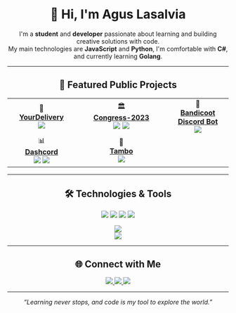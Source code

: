 <h1 align="center">👋 Hi, I'm Agus Lasalvia</h1>

<p align="center">
I'm a <b>student</b> and <b>developer</b> passionate about learning and building creative solutions with code.<br>
My main technologies are <b>JavaScript</b> and <b>Python</b>, I'm comfortable with <b>C#</b>, and currently learning <b>Golang</b>.
</p>

---

<h2 align="center">🚀 Featured Public Projects</h2>

<div align="center">

<table>
  <tr>
    <td align="center" width="220">
      🚚<br>
      <a href="https://github.com/AgusLasalvia/YourDelivery"><b>YourDelivery</b></a><br>
      <img src="https://img.shields.io/badge/-C%23-333?style=flat&logo=csharp"/>
    </td>
    <td width="40">&nbsp;</td>
    <td align="center" width="220">
      🏛️<br>
      <a href="https://github.com/AgusLasalvia/Congress-2023"><b>Congress-2023</b></a><br>
      <img src="https://img.shields.io/badge/-Node.js-333?style=flat&logo=nodedotjs"/>
      <img src="https://img.shields.io/badge/-JavaScript-333?style=flat&logo=javascript"/>
    </td>
    <td width="40">&nbsp;</td>
    <td align="center" width="220">
      🤖<br>
      <a href="https://github.com/AgusLasalvia/bandicoot-discord-bot"><b>Bandicoot Discord Bot</b></a><br>
      <img src="https://img.shields.io/badge/-Python-333?style=flat&logo=python"/>
    </td>
  </tr>
  <tr>
    <td align="center" width="220">
      📊<br>
      <a href="https://github.com/AgusLasalvia/dashcord"><b>Dashcord</b></a><br>
      <img src="https://img.shields.io/badge/-JavaScript-333?style=flat&logo=javascript"/>
      <img src="https://img.shields.io/badge/-Python-333?style=flat&logo=python"/>
    </td>
    <td width="40">&nbsp;</td>
    <td align="center" width="220">
      🐄<br>
      <a href="https://github.com/AgusLasalvia/tambo"><b>Tambo</b></a><br>
      <img src="https://img.shields.io/badge/-C%23-333?style=flat&logo=csharp"/>
    </td>
  </tr>
</table>
</div>

---

<h2 align="center">🛠️ Technologies & Tools</h2>

<p align="center">
  <img src="https://img.shields.io/badge/-JavaScript-333?style=flat&logo=javascript"/>
  <img src="https://img.shields.io/badge/-Python-333?style=flat&logo=python"/>
  <img src="https://img.shields.io/badge/-C%23-333?style=flat&logo=csharp"/>
  <img src="https://img.shields.io/badge/-Go-333?style=flat&logo=go"/>
</p>

<p align="center">
  <img src="https://github-readme-stats.vercel.app/api/top-langs/?username=AgusLasalvia&layout=compact&theme=radical"/>
  <br>
  <img src="https://streak-stats.demolab.com?user=AgusLasalvia&theme=radical"/>
</p>

---

<h2 align="center">🌐 Connect with Me</h2>

<p align="center">
  <a href="mailto:tuemail@gmail.com">
    <img src="https://img.shields.io/badge/-Email-d14836?style=flat&logo=gmail"/>
  </a>
  <a href="https://linkedin.com/in/AgusLasalvia">
    <img src="https://img.shields.io/badge/-LinkedIn-blue?style=flat&logo=linkedin"/>
  </a>
  <a href="https://instagram.com/AgusLasalvia">
    <img src="https://img.shields.io/badge/-Instagram-e4405f?style=flat&logo=instagram"/>
  </a>
</p>

---

<p align="center">
  <em>“Learning never stops, and code is my tool to explore the world.”</em>
</p>
